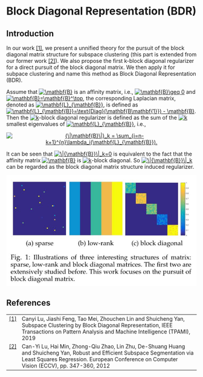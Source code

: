 # Block Diagonal Representation (BDR)

## Introduction

In our work <a class="footnote-reference" href="#id2" id="id1">[1]</a>, we present a unnified theory for the pursuit of the block diagonal matrix structure for subspace clustering (this part is extended from our former work <a class="footnote-reference" href="#id2" id="id1">[2]</a>). We also propose the first k-block diagonal regularizer for a direct pursuit of the block diagonal matrix. We then apply it for subpace clustering and name this method as Block Diagonal Representation (BDR). 

Assume that <a href="https://www.codecogs.com/eqnedit.php?latex=\mathbf{B}" target="_blank"><img src="https://latex.codecogs.com/gif.latex?\mathbf{B}" title="\mathbf{B}" /></a>  is an affinity matrix, i.e., <a href="https://www.codecogs.com/eqnedit.php?latex=\mathbf{B}\geq&space;0" target="_blank"><img src="https://latex.codecogs.com/gif.latex?\mathbf{B}\geq&space;0" title="\mathbf{B}\geq 0" /></a> and <a href="https://www.codecogs.com/eqnedit.php?latex=\mathbf{B}=\mathbf{B}^\top" target="_blank"><img src="https://latex.codecogs.com/gif.latex?\mathbf{B}=\mathbf{B}^\top" title="\mathbf{B}=\mathbf{B}^\top" /></a>, the corresponding Laplacian matrix, denoted as <a href="https://www.codecogs.com/eqnedit.php?latex=\mathbf{L}_{\mathbf{B}}" target="_blank"><img src="https://latex.codecogs.com/gif.latex?\mathbf{L}_{\mathbf{B}}" title="\mathbf{L}_{\mathbf{B}}" /></a>, is defined as
<a href="https://www.codecogs.com/eqnedit.php?latex=\mathbf{L}_{\mathbf{B}}=\text{Diag}(\mathbf{B\mathbf{1}})&space;-&space;\mathbf{B}" target="_blank"><img src="https://latex.codecogs.com/gif.latex?\mathbf{L}_{\mathbf{B}}=\text{Diag}(\mathbf{B\mathbf{1}})&space;-&space;\mathbf{B}" title="\mathbf{L}_{\mathbf{B}}=\text{Diag}(\mathbf{B\mathbf{1}}) - \mathbf{B}" /></a>. Then the <a href="https://www.codecogs.com/eqnedit.php?latex=k" target="_blank"><img src="https://latex.codecogs.com/gif.latex?k" title="k" /></a>-block diagonal regularizer is defined as the sum of the <a href="https://www.codecogs.com/eqnedit.php?latex=k" target="_blank"><img src="https://latex.codecogs.com/gif.latex?k" title="k" /></a> smallest eigenvalues of <a href="https://www.codecogs.com/eqnedit.php?latex=\mathbf{L}_{\mathbf{B}}" target="_blank"><img src="https://latex.codecogs.com/gif.latex?\mathbf{L}_{\mathbf{B}}" title="\mathbf{L}_{\mathbf{B}}" /></a>, i.e.,

<p align="center"> 
<a href="https://www.codecogs.com/eqnedit.php?latex={\|\mathbf{B}\|}_k&space;=&space;\sum_{i=n-k&plus;1}^{n}\lambda_i(\mathbf{L}_{\mathbf{B}})." target="_blank"><img src="https://latex.codecogs.com/gif.latex?{\|\mathbf{B}\|}_k&space;=&space;\sum_{i=n-k&plus;1}^{n}\lambda_i(\mathbf{L}_{\mathbf{B}})." title="{\|\mathbf{B}\|}_k = \sum_{i=n-k+1}^{n}\lambda_i(\mathbf{L}_{\mathbf{B}})." /></a> 
</p>



It can be seen that <a href="https://www.codecogs.com/eqnedit.php?latex=\|{\mathbf{B}}\|_k=0" target="_blank"><img src="https://latex.codecogs.com/gif.latex?\|{\mathbf{B}}\|_k=0" title="\|{\mathbf{B}}\|_k=0" /></a> is equivalent to the fact
that the affinity matrix <a href="https://www.codecogs.com/eqnedit.php?latex=\mathbf{B}" target="_blank"><img src="https://latex.codecogs.com/gif.latex?\mathbf{B}" title="\mathbf{B}" /></a> is <a href="https://www.codecogs.com/eqnedit.php?latex=k" target="_blank"><img src="https://latex.codecogs.com/gif.latex?k" title="k" /></a>-block diagonal. So <a href="https://www.codecogs.com/eqnedit.php?latex=\|{\mathbf{B}}\|_k" target="_blank"><img src="https://latex.codecogs.com/gif.latex?\|{\mathbf{B}}\|_k" title="\|{\mathbf{B}}\|_k" /></a> can be regarded as the block diagonal matrix structure induced regularizer.



<p align="center"> 
<img src="https://github.com/canyilu/Block-Diagonal-Representation-for-Subspace-Clustering/blob/main/fig_block_diagonal_matrix.JPG" width = '600'>
</p>



## References

<table class="docutils footnote" frame="void" id="id2" rules="none">
<colgroup><col class="label" /><col /></colgroup>
<tbody valign="top">
<tr><td class="label"><a class="fn-backref" href="#id2">[1]</a></td><td>Canyi Lu, Jiashi Feng, Tao Mei, Zhouchen Lin and Shuicheng Yan, Subspace Clustering by Block Diagonal Representation, IEEE Transactions on Pattern Analysis and Machine Intelligence (TPAMI), 2019 </td></tr>
<tr><td class="label"><a class="fn-backref" href="#id2">[2]</a></td><td>Can-Yi Lu, Hai Min, Zhong-Qiu Zhao, Lin Zhu, De-Shuang Huang and Shuicheng Yan, Robust and Efficient Subspace Segmentation via Least Squares Regression. European Conference on Computer Vision (ECCV), pp. 347-360, 2012</td></tr>
</td></tr>
</tbody>
</table>





